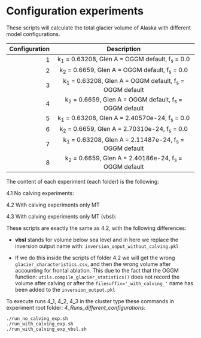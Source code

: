 # Configuration experiments 

These scripts will calculate the total glacier volume of Alaska with different model
configurations.

| Configuration  | Description                                                                 |
| -------------: | :--------------------------------------------------------------------------:|
| 1              |  k<sub>1</sub> = 0.63208, Glen A = OGGM default, f<sub>s</sub> = 0.0         |
| 2              |  k<sub>2</sub> = 0.6659, Glen A = OGGM default, f<sub>s</sub> = 0.0          |
| 3              |  k<sub>1</sub> = 0.63208, Glen A = OGGM default, f<sub>s</sub> = OGGM default|
| 4              |  k<sub>2</sub> = 0.6659, Glen A = OGGM default, f<sub>s</sub> = OGGM default |
| 5              |  k<sub>1</sub> = 0.63208, Glen A = 2.40570e-24, f<sub>s</sub> = 0.0           |
| 6              |  k<sub>2</sub> = 0.6659, Glen A = 2.70310e-24, f<sub>s</sub> = 0.0            |
| 7              |  k<sub>1</sub> = 0.63208, Glen A = 2.11487e-24, f<sub>s</sub> = OGGM default |
| 8              |  k<sub>2</sub> = 0.6659, Glen A = 2.40186e-24, f<sub>s</sub> = OGGM default   |

The content of each experiment (each folder) is the following:

4.1 No calving experiments:

4.2 With calving experiments only MT

4.3 With calving experiments only MT (vbsl):   

These scripts are exactly the same as 4.2, with the following differences: 

* **vbsl** stands for volume below sea level and in here we replace the 
inversion output name with: `inversion_onput_without_calving.pkl`   

* If we do this inside the scripts of folder 4.2 we will get the wrong 
`glacier_characteristics.csv`, and then the wrong volume 
after accounting for frontal ablation. This due to the fact that 
the OGGM function: `utils.compile_glacier_statistics()` does not record 
the volume after calving or after the `filesuffix='_with_calving_'` name has been 
added to the `inversion_output.pkl` 

To execute runs 4_1, 4_2, 4_3 in the cluster type these commands in experiment root 
folder: *4_Runs_different_configurations*:  

`./run_no_calving_exp.sh`   
`./run_with_calving_exp.sh`   
`./run_with_calving_exp_vbsl.sh`   
